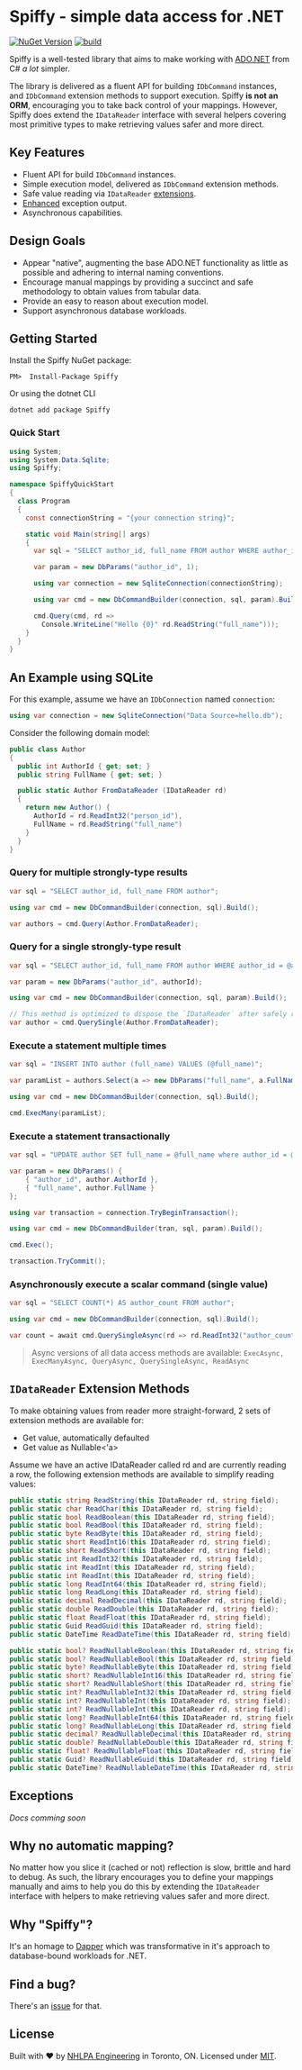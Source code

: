 # Spiffy - simple data access for .NET

[![NuGet Version](https://img.shields.io/nuget/v/Spiffy.svg)](https://www.nuget.org/packages/Spiffy)
[![build](https://github.com/nhlpa/Spiffy/actions/workflows/build.yml/badge.svg)](https://github.com/nhlpa/Spiffy/actions/workflows/build.yml)


Spiffy is a well-tested library that aims to make working with [ADO.NET](https://docs.microsoft.com/en-us/dotnet/framework/data/adonet/ado-net-overview) from C# *a lot* simpler.

The library is delivered as a fluent API for building `IDbCommand` instances, and `IDbCommand` extension methods to support execution. Spiffy **is not an ORM**, encouraging you to take back control of your mappings. However, Spiffy does extend the `IDataReader` interface with several helpers covering most primitive types to make retrieving values safer and more direct.

## Key Features

- Fluent API for build `IDbCommand` instances.
- Simple execution model, delivered as `IDbCommand` extension methods.
- Safe value reading via `IDataReader` [extensions](#idatareader-extension-methods).
- [Enhanced](#exceptions) exception output.
- Asynchronous capabilities.

## Design Goals

- Appear "native", augmenting the base ADO.NET functionality as little as possible and adhering to internal naming conventions.
- Encourage manual mappings by providing a succinct and safe methodology to obtain values from tabular data.
- Provide an easy to reason about execution model.
- Support asynchronous database workloads.

## Getting Started

Install the Spiffy NuGet package:

```
PM>  Install-Package Spiffy
```

Or using the dotnet CLI

```
dotnet add package Spiffy
```

### Quick Start

```csharp
using System;
using System.Data.Sqlite;
using Spiffy;

namespace SpiffyQuickStart
{
  class Program
  {
    const connectionString = "{your connection string}";

    static void Main(string[] args)
    {
      var sql = "SELECT author_id, full_name FROM author WHERE author_id = @author_id";

      var param = new DbParams("author_id", 1);

      using var connection = new SqliteConnection(connectionString);

      using var cmd = new DbCommandBuilder(connection, sql, param).Build();

      cmd.Query(cmd, rd =>
        Console.WriteLine("Hello {0}" rd.ReadString("full_name")));
    }
  }
}


```

## An Example using SQLite

For this example, assume we have an `IDbConnection` named `connection`:

```csharp
using var connection = new SqliteConnection("Data Source=hello.db");
```

Consider the following domain model:

```csharp
public class Author
{
  public int AuthorId { get; set; }
  public string FullName { get; set; }

  public static Author FromDataReader (IDataReader rd)
  {
    return new Author() {
      AuthorId = rd.ReadInt32("person_id"),
      FullName = rd.ReadString("full_name")
    }
  }
}
```

### Query for multiple strongly-type results

```csharp
var sql = "SELECT author_id, full_name FROM author";

using var cmd = new DbCommandBuilder(connection, sql).Build();

var authors = cmd.Query(Author.FromDataReader);
```

### Query for a single strongly-type result

```csharp
var sql = "SELECT author_id, full_name FROM author WHERE author_id = @author_id";

var param = new DbParams("author_id", authorId);

using var cmd = new DbCommandBuilder(connection, sql, param).Build();

// This method is optimized to dispose the `IDataReader` after safely reading the first `IDataRecord
var author = cmd.QuerySingle(Author.FromDataReader);
```

### Execute a statement multiple times

```csharp
var sql = "INSERT INTO author (full_name) VALUES (@full_name)";

var paramList = authors.Select(a => new DbParams("full_name", a.FullName));

using var cmd = new DbCommandBuilder(connection, sql).Build();

cmd.ExecMany(paramList);
```

### Execute a statement transactionally

```csharp
var sql = "UPDATE author SET full_name = @full_name where author_id = @author_id";

var param = new DbParams() {
    { "author_id", author.AuthorId },
    { "full_name", author.FullName }
};

using var transaction = connection.TryBeginTransaction();

using var cmd = new DbCommandBuilder(tran, sql, param).Build();

cmd.Exec();

transaction.TryCommit();
```

### Asynchronously execute a scalar command (single value)

```csharp
var sql = "SELECT COUNT(*) AS author_count FROM author";

using var cmd = new DbCommandBuilder(connection, sql).Build();

var count = await cmd.QuerySingleAsync(rd => rd.ReadInt32("author_count"));
```

> Async versions of all data access methods are available: `ExecAsync, ExecManyAsync, QueryAsync, QuerySingleAsync, ReadAsync`

## `IDataReader` Extension Methods

To make obtaining values from reader more straight-forward, 2 sets of extension methods are available for:

- Get value, automatically defaulted
- Get value as Nullable<'a>

Assume we have an active IDataReader called rd and are currently reading a row, the following extension methods are available to simplify reading values:

```csharp
public static string ReadString(this IDataReader rd, string field);
public static char ReadChar(this IDataReader rd, string field);
public static bool ReadBoolean(this IDataReader rd, string field);
public static bool ReadBool(this IDataReader rd, string field);
public static byte ReadByte(this IDataReader rd, string field);
public static short ReadInt16(this IDataReader rd, string field);
public static short ReadShort(this IDataReader rd, string field);
public static int ReadInt32(this IDataReader rd, string field);
public static int ReadInt(this IDataReader rd, string field);
public static int ReadInt(this IDataReader rd, string field);
public static long ReadInt64(this IDataReader rd, string field);
public static long ReadLong(this IDataReader rd, string field);
public static decimal ReadDecimal(this IDataReader rd, string field);
public static double ReadDouble(this IDataReader rd, string field);
public static float ReadFloat(this IDataReader rd, string field);
public static Guid ReadGuid(this IDataReader rd, string field);
public static DateTime ReadDateTime(this IDataReader rd, string field);

public static bool? ReadNullableBoolean(this IDataReader rd, string field);
public static bool? ReadNullableBool(this IDataReader rd, string field);
public static byte? ReadNullableByte(this IDataReader rd, string field);
public static short? ReadNullableInt16(this IDataReader rd, string field);
public static short? ReadNullableShort(this IDataReader rd, string field);
public static int? ReadNullableInt32(this IDataReader rd, string field);
public static int? ReadNullableInt(this IDataReader rd, string field);
public static int? ReadNullableInt(this IDataReader rd, string field);
public static long? ReadNullableInt64(this IDataReader rd, string field);
public static long? ReadNullableLong(this IDataReader rd, string field);
public static decimal? ReadNullableDecimal(this IDataReader rd, string field);
public static double? ReadNullableDouble(this IDataReader rd, string field);
public static float? ReadNullableFloat(this IDataReader rd, string field);
public static Guid? ReadNullableGuid(this IDataReader rd, string field);
public static DateTime? ReadNullableDateTime(this IDataReader rd, string field);
```

## Exceptions

_Docs comming soon_

## Why no automatic mapping?

No matter how you slice it (cached or not) reflection is slow, brittle and hard to debug. As such, the library encourages you to define your mappings manually and aims to help you do this by extending the `IDataReader` interface with helpers to make retrieving values safer and more direct.

## Why "Spiffy"?
It's an homage to [Dapper](https://github.com/StackExchange/Dapper) which was transformative in it's approach to database-bound workloads for .NET.

## Find a bug?

There's an [issue](https://github.com/nhlpa/Spiffy/issues) for that.

## License

Built with ♥ by [NHLPA Engineering](https://github.com/nhlpa) in Toronto, ON. Licensed under [MIT](https://github.com/nhlpa/Spiffy/blob/master/LICENSE).